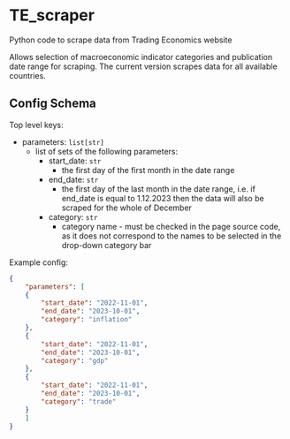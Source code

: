 # TE_scraper
Python code to scrape data from Trading Economics website

Allows selection of macroeconomic indicator categories and publication date range for scraping. 
The current version scrapes data for all available countries.

## Config Schema

Top level keys:

- parameters: `list[str]`
    - list of sets of the following parameters:
        - start_date: `str`
            - the first day of the first month in the date range
        - end_date: `str`
            - the first day of the last month in the date range, i.e. if end_date is equal to 1.12.2023 then the data will also be scraped for the whole of December
        - category: `str`
            - category name - must be checked in the page source code, as it does not correspond to the names to be selected in the drop-down category bar

Example config:

```json
{
    "parameters": [
    {
        "start_date": "2022-11-01",
        "end_date": "2023-10-01",
        "category": "inflation"
    },
    {
        "start_date": "2022-11-01",
        "end_date": "2023-10-01",
        "category": "gdp"
    },
    {
        "start_date": "2022-11-01",
        "end_date": "2023-10-01",
        "category": "trade"
    }
    ]
}